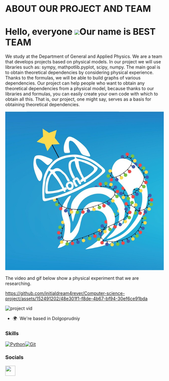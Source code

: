 # ABOUT OUR PROJECT AND TEAM
Hello, everyone ![](https://user-images.githubusercontent.com/18350557/176309783-0785949b-9127-417c-8b55-ab5a4333674e.gif)Our name is BEST TEAM
=================================================================================================================================


We study at the Department of General and Applied Physics. We are a team that develops projects based on physical models. In our project we will use libraries such as: sympy, mathpotlib.pyplot, scipy, numpy. The main goal is to obtain theoretical dependencies by considering physical experience. Thanks to the formulas, we will be able to build graphs of various dependencies. Our project can help people who want to obtain any theoretical dependencies from a physical model, because thanks to our libraries and formulas, you can easily create your own code with which to obtain all this. That is, our project, one might say, serves as a basis for obtaining theoretical dependencies.



![DGAP STRENGTH](https://github.com/initialdream4rever/Computer-science-project/blob/main/DGAP%20STRENGTH.jpg)

The video and gif below show a physical experiment that we are researching.

https://github.com/initialdream4rever/Computer-science-project/assets/152491202/48e301f1-f8de-4b67-bf94-30ef6ce91bda




![project vid](https://github.com/initialdream4rever/Computer-science-project/assets/152491202/666c5a86-bcc6-41b6-8cd8-ec5d4c072807)


* 🌍  We're based in Dolgoprudniy



### Skills


<p align="left">
<a href="https://www.python.org/" target="_blank" rel="noreferrer"><img src="https://raw.githubusercontent.com/danielcranney/readme-generator/main/public/icons/skills/python-colored.svg" width="36" height="36" alt="Python" /></a><a href="https://git-scm.com/" target="_blank" rel="noreferrer"><img src="https://raw.githubusercontent.com/danielcranney/readme-generator/main/public/icons/skills/git-colored.svg" width="36" height="36" alt="Git" /></a>
</p>


### Socials

<p align="left"> <a href="https://www.github.com/initialdream4rever" target="_blank" rel="noreferrer"> <picture> <source media="(prefers-color-scheme: dark)" srcset="https://raw.githubusercontent.com/danielcranney/readme-generator/main/public/icons/socials/github-dark.svg" /> <source media="(prefers-color-scheme: light)" srcset="https://raw.githubusercontent.com/danielcranney/readme-generator/main/public/icons/socials/github.svg" /> <img src="https://raw.githubusercontent.com/danielcranney/readme-generator/main/public/icons/socials/github.svg" width="32" height="32" /> </picture> </a></p>

